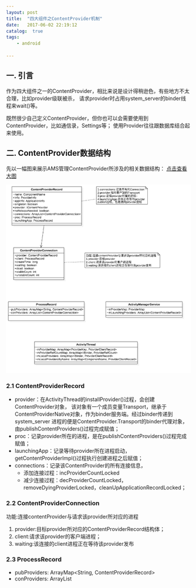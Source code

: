 ```yaml
---
layout: post
title:  "四大组件之ContentProvider机制"
date:   2017-06-02 22:19:12
catalog:  true
tags:
    - android

---
```


## 一. 引言

作为四大组件之一的ContentProvider，相比来说是设计得稍逊色，有些地方不太合理，比如provider级联被杀，
请求provider时占用system_server的binder线程来wait()等。

既然很少自己定义ContentProvider，但你也可以会需要使用到ContentProvider，比如通信录，Settings等；
使用Provider往往跟数据库结合起来使用。

## 二. ContentProvider数据结构


先以一幅图来展示AMS管理ContentProvider所涉及的相关数据结构：
[点击查看大图](http://www.gityuan.com/images/ams/content_provider_record.jpg)

![content_provider_record](/images/ams/content_provider_record.jpg)

### 2.1 ContentProviderRecord

- provider：在ActivityThread的installProvider()过程，会创建ContentProvider对象，
该对象有一个成员变量Transport，继承于ContentProviderNative对象，作为binder服务端。经过binder传递到system_server
进程的便是ContentProvider.Transport的binder代理对象， 由publishContentProviders()过程完成赋值；
- proc：记录provider所在的进程，是在publishContentProviders()过程完成赋值；
- launchingApp：记录等待provider所在进程启动，getContentProviderImpl()过程执行创建进程之后赋值；
- connections：记录该ContentProvider的所有连接信息，
  - 添加连接过程：incProviderCountLocked
  - 减少连接过程：decProviderCountLocked，removeDyingProviderLocked，cleanUpApplicationRecordLocked；

### 2.2 ContentProviderConnection

功能:连接contentProvider与请求该provider所对应的进程

1. provider:目标provider所对应的ContentProviderRecord结构体；
2. client:请求该provider的客户端进程；
3. waiting:该连接的client进程正在等待该provider发布

### 2.3 ProcessRecord

- pubProviders: ArrayMap<String, ContentProviderRecord>
- conProviders: ArrayList<ContentProviderConnection>
